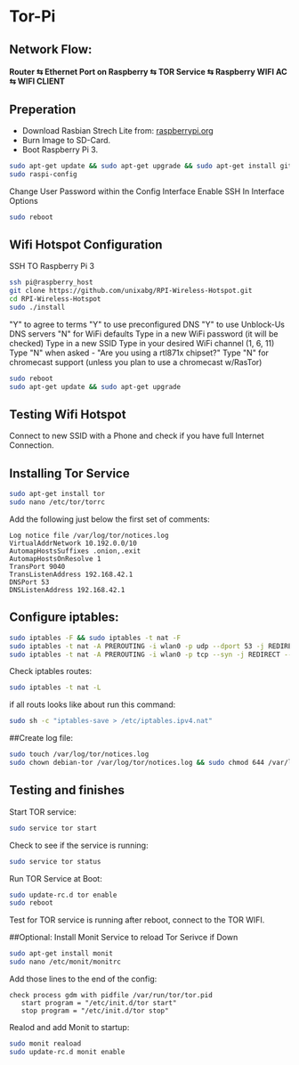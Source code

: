 
# Tor-Pi

## Network Flow:


#### Router ⇆ Ethernet Port on Raspberry ⇆ TOR Service ⇆ Raspberry WIFI AC ⇆ WIFI CLIENT 


## Preperation

- Download Rasbian Strech Lite from: [raspberrypi.org](https://www.raspberrypi.org/downloads/raspbian/)
- Burn Image to SD-Card.
- Boot Raspberry Pi 3.


```bash
sudo apt-get update && sudo apt-get upgrade && sudo apt-get install git 
sudo raspi-config
```
Change User Password within the Config Interface
Enable SSH In Interface Options

```bash
sudo reboot
```

## Wifi Hotspot Configuration

SSH TO Raspberry Pi 3

```bash
ssh pi@raspberry_host
git clone https://github.com/unixabg/RPI-Wireless-Hotspot.git
cd RPI-Wireless-Hotspot
sudo ./install
```

"Y" to agree to terms
"Y" to use preconfigured DNS
"Y" to use Unblock-Us DNS servers
"N" for WiFi defaults
Type in a new WiFi password (it will be checked)
Type in a new SSID
Type in your desired WiFi channel (1, 6, 11)
Type "N" when asked - "Are you using a rtl871x chipset?"
Type "N" for chromecast support (unless you plan to use a chromecast w/RasTor)

```bash
sudo reboot
sudo apt-get update && sudo apt-get upgrade
```

## Testing Wifi Hotspot

Connect to new SSID with a Phone and check if you have full Internet Connection.

## Installing Tor Service

```bash
sudo apt-get install tor
sudo nano /etc/tor/torrc
```

Add the following just below the first set of comments:

```
Log notice file /var/log/tor/notices.log
VirtualAddrNetwork 10.192.0.0/10
AutomapHostsSuffixes .onion,.exit
AutomapHostsOnResolve 1
TransPort 9040
TransListenAddress 192.168.42.1
DNSPort 53
DNSListenAddress 192.168.42.1
```

## Configure iptables:

```bash
sudo iptables -F && sudo iptables -t nat -F
sudo iptables -t nat -A PREROUTING -i wlan0 -p udp --dport 53 -j REDIRECT --to-ports 53
sudo iptables -t nat -A PREROUTING -i wlan0 -p tcp --syn -j REDIRECT --to-ports 9040
```

Check iptables routes:

```bash
sudo iptables -t nat -L
```
if all routs looks like about run this command:

```bash
sudo sh -c "iptables-save > /etc/iptables.ipv4.nat"
```

##Create log file:

```bash
sudo touch /var/log/tor/notices.log 
sudo chown debian-tor /var/log/tor/notices.log && sudo chmod 644 /var/log/tor/notices.log
```

## Testing and finishes

Start TOR service:

```bash
sudo service tor start
```

Check to see if the service is running:

```bash
sudo service tor status
```

Run TOR Service at Boot:

```bash
sudo update-rc.d tor enable
sudo reboot
```

Test for TOR service is running after reboot, connect to the TOR WIFI. 


##Optional: Install Monit Service to reload Tor Serivce if Down

```bash
sudo apt-get install monit
sudo nano /etc/monit/monitrc
```

Add those lines to the end of the config:

```
check process gdm with pidfile /var/run/tor/tor.pid
   start program = "/etc/init.d/tor start"
   stop program = "/etc/init.d/tor stop"
```
   
Realod and add Monit to startup:

```bash
sudo monit reaload
sudo update-rc.d monit enable
```